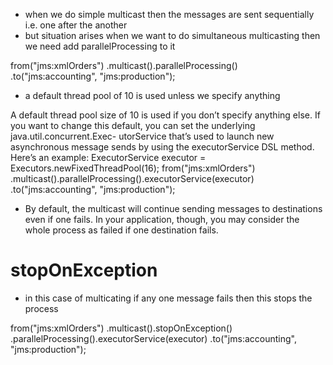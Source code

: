 * when we do simple multicast then the messages are sent sequentially i.e. one after the another
* but situation arises when we want to do simultaneous multicasting then we need add parallelProcessing to it

from("jms:xmlOrders")
    .multicast().parallelProcessing()
        .to("jms:accounting", "jms:production");
        

* a default thread pool of 10 is used unless we specify anything

A default thread pool size of 10 is used if you don’t specify anything else. If you want to change this default, you can set the underlying java.util.concurrent.Exec- utorService that’s used to launch new asynchronous message sends by using the
executorService DSL method. Here’s an example:
ExecutorService executor = Executors.newFixedThreadPool(16);
from("jms:xmlOrders")
    .multicast().parallelProcessing().executorService(executor)
        .to("jms:accounting", "jms:production");



* By default, the multicast will continue sending messages to destinations even if one fails. In your application, though, you may consider the whole process as failed if one destination fails. 


# stopOnException
* in this case of multicating if any one message fails then this stops the process


from("jms:xmlOrders")
    .multicast().stopOnException()
        .parallelProcessing().executorService(executor)
            .to("jms:accounting", "jms:production");
